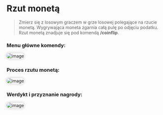 <style>
img:not(.medium-zoom-image--opened):not(.navbar-link-icon) {
    max-width: 750px; /* Maksymalna szerokość */
    max-height: 500px; /* Maksymalna wysokość */
    width: auto; /* Automatyczna szerokość */
    height: auto; /* Automatyczna wysokość */
    object-fit: contain; /* Dopasowanie bez przycinania */
    margin: 0 8px 4px 0;
    box-shadow: 0 0 6px 4px rgba(0, 0, 0, .1);
    border-radius: 10px;
}
</style>

# Rzut monetą

> Zmierz się z losowym graczem w grze losowej polegające na rzucie monetą. Wygrywająca moneta zgarnia całą pulę po odjęciu podatku. Rzut monetą znadjuje się pod komendą **/coinflip**.

### Menu główne komendy:
![image](/pages/images/coinflip/coinflip-3.webp)

### Proces rzutu monetą:
![image](/pages/images/coinflip/coinflip-1.webp)

### Werdykt i przyznanie nagrody:
![image](/pages/images/coinflip/coinflip-2.webp)